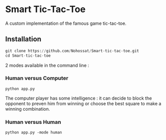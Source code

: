 # Smart Tic-Tac-Toe

A custom implementation of the famous game tic-tac-toe. 

## Installation

```python
git clone https://github.com/Nohossat/Smart-tic-tac-toe.git
cd Smart-tic-tac-toe
```

2 modes available in the command line : 

### Human versus Computer

```
python app.py
```

The computer player has some intelligence : it can decide to block the opponent to preven him from winning or choose the best square to make a winning combination.

### Human versus Human

```
python app.py -mode human
```
